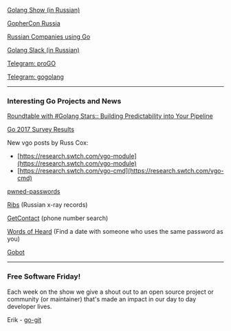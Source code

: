
[Golang Show (in Russian)](http://golangshow.com)

[GopherCon Russia](https://www.gophercon-russia.ru/)

[Russian Companies using Go](https://github.com/golang/go/wiki/GoUsers#russia)

[Golang Slack (in Russian)](http://slack.golang-ru.com)

[Telegram: proGO](https://t.me/proGO)

[Telegram: gogolang](https://t.me/gogolang)




---

### Interesting Go Projects and News

[Roundtable with #Golang Stars:: Building Predictability into Your Pipeline](https://www.youtube.com/watch?v=sbrZfPgNmfw)

[Go 2017 Survey Results](https://blog.golang.org/survey2017-results)

New vgo posts by Russ Cox:
- [https://research.swtch.com/vgo-module](https://research.swtch.com/vgo-module)
- [https://research.swtch.com/vgo-cmd](https://research.swtch.com/vgo-cmd)

[pwned-passwords](https://github.com/mattevans/pwned-passwords)


[Ribs](https://en.m.wikipedia.org/wiki/Ribs_(recordings)) (Russian x-ray records)

[GetContact](https://www.getcontact.com/en) (phone number search)


[Words of Heard](https://wordsofheart.com) (Find a date with someone who uses the same password as you)

[Gobot](https://gobot.io)




---

### Free Software Friday!

Each week on the show we give a shout out to an open source project or community (or maintainer) that's made an impact in our day to day developer lives.

Erik - [go-git](https://github.com/src-d/go-git)
